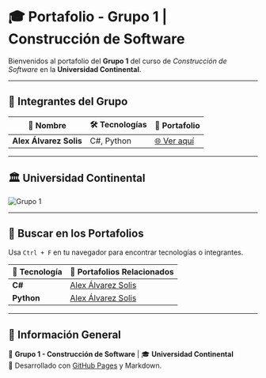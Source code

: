 # 🎓 Portafolio - Grupo 1 | Construcción de Software  

Bienvenidos al portafolio del **Grupo 1** del curso de *Construcción de Software* en la **Universidad Continental**.  

---

## 🚀 Integrantes del Grupo  

| 👤 Nombre                | 🛠️ Tecnologías | 🔗 Portafolio |
|-------------------------|--------------|-------------|
| **Alex Álvarez Solis**  | C#, Python   | [🌐 Ver aquí](https://alexdev8386.github.io/Alvarezdev.github.io/) |

---

## 🏛️ Universidad Continental  

![Grupo 1](https://encrypted-tbn0.gstatic.com/images?q=tbn:ANd9GcRMyim14vjCmb_o0UrD1Jk4_nVAqwmZGvEWVA&s)  

---

## 🔎 Buscar en los Portafolios  

Usa `Ctrl + F` en tu navegador para encontrar tecnologías o integrantes.  

| 🚀 Tecnología  | 🔗 Portafolios Relacionados |
|--------------|--------------------------|
| **C#**       | [Alex Álvarez Solis](https://alexdev8386.github.io/Alvarezdev.github.io/) |
| **Python**   | [Alex Álvarez Solis](https://alexdev8386.github.io/Alvarezdev.github.io/) |

---

## 📜 Información General  

📌 **Grupo 1 - Construcción de Software** | 🎓 **Universidad Continental**  
🚀 Desarrollado con [GitHub Pages](https://pages.github.com/) y Markdown.  
